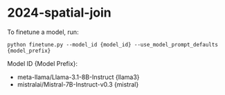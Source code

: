 # 2024-spatial-join


To finetune a model, run:

```
python finetune.py --model_id {model_id} --use_model_prompt_defaults {model_prefix} 
```

Model ID {Model Prefix}:
- meta-llama/Llama-3.1-8B-Instruct {llama3}
- mistralai/Mistral-7B-Instruct-v0.3 {mistral}
